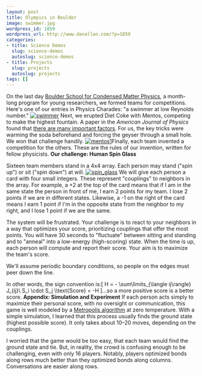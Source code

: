 ```yaml
---
layout: post
title: Olympics in Boulder
image: swimmer.jpg
wordpress_id: 1859
wordpress_url: http://www.danallan.com/?p=1859
categories:
- title: Science Demos
  slug: science-demos
  autoslug: science-demos
- title: Projects
  slug: projects
  autoslug: projects
tags: []
---
```


On the last day [Boulder School for Condensed Matter Physics](http://boulder.research.yale.edu/Boulder-2012/index.html), a month-long program for young researchers, we formed teams for competitions. Here's one of our entries in Physics Charades: "a swimmer at low Reynolds number."
[![](http://www.danallan.com/wp-content/uploads/2012/08/swimmer.jpg "swimmer")](http://www.danallan.com/wp-content/uploads/2012/08/swimmer.jpg)
Next, we erupted Diet Coke with Mentos, competing to make the highest fountain. A paper in the _American Journal of Physics_ found that [there are many important factors](http://www.danallan.com/wp-content/uploads/2012/08/Coffey-Diet-Coke-and-Mentos-What-is-really-behind-this-physical-reaction-2008.pdf). For us, the key tricks were warming the soda beforehand and forcing the geyser through a small hole. We won that challenge handily.
[![](http://www.danallan.com/wp-content/uploads/2012/08/mentos1.jpeg "mentos1")](http://www.danallan.com/wp-content/uploads/2012/08/mentos1.jpeg)Finally, each team invented a competition for the others. These are the rules of our invention, written for fellow physicists.
**Our challenge: Human Spin Glass**

Sixteen team members stand in a 4x4 array. Each person may stand ("spin up") or sit ("spin down") at will.
[![](http://www.danallan.com/wp-content/uploads/2012/08/spin_glass.jpg "spin_glass")](http://www.danallan.com/wp-content/uploads/2012/08/spin_glass.jpg) 
We will give each person a card with four small integers. These represent "couplings" to neighbors in the array. For example, a +2 at the top of the card means that if I am in the same state the person in front of me, I earn 2 points for my team. I lose 2 points if we are in different states. Likewise, a -1 on the right of the card means I earn 1 point if I'm in the opposite state from the neighbor to my right, and I lose 1 point if we are the same.
 
The system will be frustrated. Your challenge is to react to your neighbors in a way that optimizes your score, prioritizing couplings that offer the most points. You will have 30 seconds to "fluctuate" between sitting and standing and to "anneal" into a low-energy (high-scoring) state. When the time is up, each person will compute and report their score. Your aim is to maximize the team's score.
 
We'll assume periodic boundary conditions, so people on the edges must peer down the line.
 
In other words, the sign convention is:\[ H = - \sum\limits_{\langle ij\rangle} J_{ij}\ S_i \cdot S_j \\\text{Score} = -H \]...so a more positive score is a better score.
**Appendix: Simulation and Experiment**
If each person acts simply to maximize their personal score, with no oversight or communication, this game is well modeled by a [Metropolis algorithm](http://en.wikipedia.org/wiki/Metropolis%E2%80%93Hastings_algorithm) at zero temperature. With a simple simulation, I learned that this process usually finds the ground state (highest possible score). It only takes about 10–20 moves, depending on the couplings.

I worried that the game would be too easy, that each team would find the ground state and tie. But, in reality, the crowd is confusing enough to be challenging, even with only 16 players. Notably, players optimized bonds along rows much better than they optimized bonds along columns. Conversations are easier along rows.
